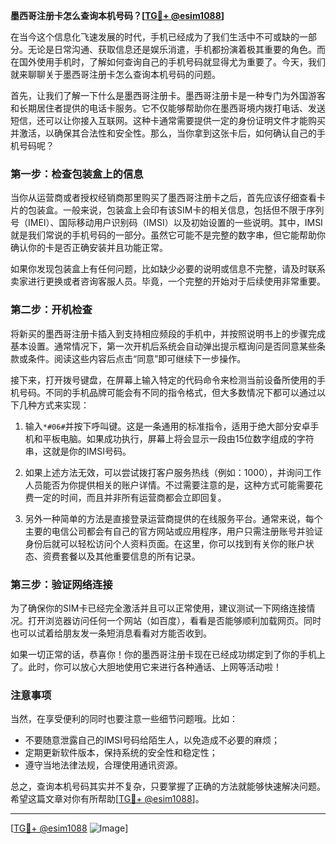 **墨西哥注册卡怎么查询本机号码？[[TG💪+ @esim1088](https://t.me/s/esim1088)]**

在当今这个信息化飞速发展的时代，手机已经成为了我们生活中不可或缺的一部分。无论是日常沟通、获取信息还是娱乐消遣，手机都扮演着极其重要的角色。而在国外使用手机时，了解如何查询自己的手机号码就显得尤为重要了。今天，我们就来聊聊关于墨西哥注册卡怎么查询本机号码的问题。

首先，让我们了解一下什么是墨西哥注册卡。墨西哥注册卡是一种专门为外国游客和长期居住者提供的电话卡服务。它不仅能够帮助你在墨西哥境内拨打电话、发送短信，还可以让你接入互联网。这种卡通常需要提供一定的身份证明文件才能购买并激活，以确保其合法性和安全性。那么，当你拿到这张卡后，如何确认自己的手机号码呢？

### **第一步：检查包装盒上的信息**

当你从运营商或者授权经销商那里购买了墨西哥注册卡之后，首先应该仔细查看卡片的包装盒。一般来说，包装盒上会印有该SIM卡的相关信息，包括但不限于序列号（IMEI）、国际移动用户识别码（IMSI）以及初始设置的一些说明。其中，IMSI就是我们常说的手机号码的一部分。虽然它可能不是完整的数字串，但它能帮助你确认你的卡是否正确安装并且功能正常。

如果你发现包装盒上有任何问题，比如缺少必要的说明或信息不完整，请及时联系卖家进行更换或者咨询客服人员。毕竟，一个完整的开始对于后续使用非常重要。

### **第二步：开机检查**

将新买的墨西哥注册卡插入到支持相应频段的手机中，并按照说明书上的步骤完成基本设置。通常情况下，第一次开机后系统会自动弹出提示框询问是否同意某些条款或条件。阅读这些内容后点击“同意”即可继续下一步操作。

接下来，打开拨号键盘，在屏幕上输入特定的代码命令来检测当前设备所使用的手机号码。不同的手机品牌可能会有不同的指令格式，但大多数情况下都可以通过以下几种方式来实现：

1. 输入`*#06#`并按下呼叫键。这是一条通用的标准指令，适用于绝大部分安卓手机和平板电脑。如果成功执行，屏幕上将会显示一段由15位数字组成的字符串，这就是你的IMSI号码。
   
2. 如果上述方法无效，可以尝试拨打客户服务热线（例如：1000），并询问工作人员能否为你提供相关的账户详情。不过需要注意的是，这种方式可能需要花费一定的时间，而且并非所有运营商都会立即回复。

3. 另外一种简单的方法是直接登录运营商提供的在线服务平台。通常来说，每个主要的电信公司都会有自己的官方网站或应用程序，用户只需注册账号并验证身份后就可以轻松访问个人资料页面。在这里，你可以找到有关你的账户状态、资费套餐以及其他重要信息的所有记录。

### **第三步：验证网络连接**

为了确保你的SIM卡已经完全激活并且可以正常使用，建议测试一下网络连接情况。打开浏览器访问任何一个网站（如百度），看看是否能够顺利加载网页。同时也可以试着给朋友发一条短消息看看对方能否收到。

如果一切正常的话，恭喜你！你的墨西哥注册卡现在已经成功绑定到了你的手机上了。此时，你可以放心大胆地使用它来进行各种通话、上网等活动啦！

### **注意事项**

当然，在享受便利的同时也要注意一些细节问题哦。比如：

- 不要随意泄露自己的IMSI号码给陌生人，以免造成不必要的麻烦；
- 定期更新软件版本，保持系统的安全性和稳定性；
- 遵守当地法律法规，合理使用通讯资源。

总之，查询本机号码其实并不复杂，只要掌握了正确的方法就能够快速解决问题。希望这篇文章对你有所帮助[[TG💪+ @esim1088](https://t.me/s/esim1088)]。

---

[[TG💪+ @esim1088](https://t.me/s/esim1088) ![Image](https://i.postimg.cc/4NQfJmqS/Snipaste-2025-05-13-00-14-12.png)]